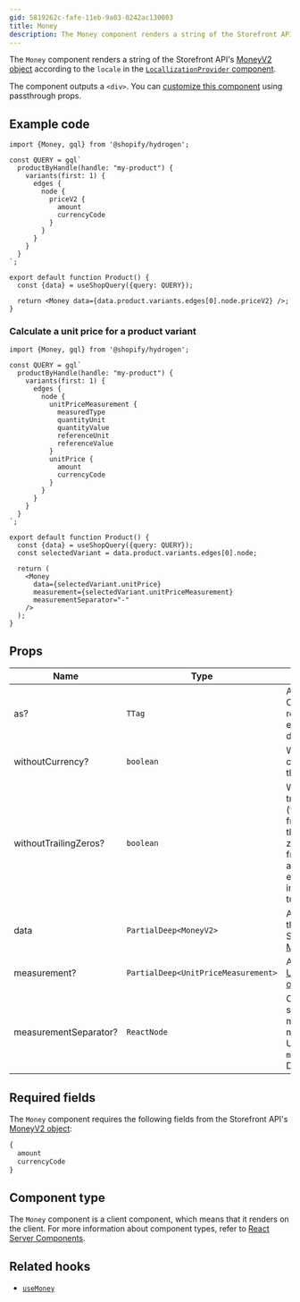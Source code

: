 ```yaml
---
gid: 5819262c-fafe-11eb-9a03-0242ac130003
title: Money
description: The Money component renders a string of the Storefront API's MoneyV2 object according to the locale in the Shopify config file.
---
```


The `Money` component renders a string of the Storefront API's
[MoneyV2 object](https://shopify.dev/api/storefront/reference/common-objects/moneyv2) according to the
`locale` in the [`LocallizationProvider` component](https://shopify.dev/api/hydrogen/components/localization/localizationprovider). 

The component outputs a `<div>`. You can [customize this component](https://shopify.dev/api/hydrogen/components#customizing-hydrogen-components) using passthrough props.

## Example code

```tsx
import {Money, gql} from '@shopify/hydrogen';

const QUERY = gql`
  productByHandle(handle: "my-product") {
    variants(first: 1) {
      edges {
        node {
          priceV2 {
            amount
            currencyCode
          }
        }
      }
    }
  }
`;

export default function Product() {
  const {data} = useShopQuery({query: QUERY});

  return <Money data={data.product.variants.edges[0].node.priceV2} />;
}
```

### Calculate a unit price for a product variant

```tsx
import {Money, gql} from '@shopify/hydrogen';

const QUERY = gql`
  productByHandle(handle: "my-product") {
    variants(first: 1) {
      edges {
        node {
          unitPriceMeasurement {
            measuredType
            quantityUnit
            quantityValue
            referenceUnit
            referenceValue
          }
          unitPrice {
            amount
            currencyCode
          }
        }
      }
    }
  }
`;

export default function Product() {
  const {data} = useShopQuery({query: QUERY});
  const selectedVariant = data.product.variants.edges[0].node;

  return (
    <Money
      data={selectedVariant.unitPrice}
      measurement={selectedVariant.unitPriceMeasurement}
      measurementSeparator="-"
    />
  );
}
```

## Props

| Name | Type                                      | Description                                                                                                                                          |
| ---- | ----------------------------------------- | ---------------------------------------------------------------------------------------------------------------------------------------------------- |
| as?  | <code>TTag</code>                         | An HTML tag or React Component to be rendered as the base element wrapper. The default is `div`.                                                                        |
| withoutCurrency? | <code>boolean</code> | Whether to remove the currency symbol from the output. |
| withoutTrailingZeros? | <code>boolean</code> | Whether to remove trailing zeros (fractional money) from the output. If there are no trailing zeros, then the fractional money amount remains. For example, `$640.00` turns into `$640`. `$640.42` turns into `$640.42`. |
| data | <code>PartialDeep&#60;MoneyV2&#62;</code> | An object with fields that correspond to the Storefront API's [MoneyV2 object](https://shopify.dev/api/storefront/latest/objects/moneyv2). |
| measurement? | <code>PartialDeep&#60;UnitPriceMeasurement&#62;</code> | A [UnitPriceMeasurement object](https://shopify.dev/api/storefront/latest/objects/unitpricemeasurement). |
| measurementSeparator? | <code>ReactNode</code> | Customizes the separator between the money output and the measurement output. Used with the `measurement` prop. Defaults to `'/'`. |

## Required fields

The `Money` component requires the following fields from the Storefront API's
[MoneyV2 object](https://shopify.dev/api/storefront/reference/common-objects/moneyv2):

```graphql
{
  amount
  currencyCode
}
```

## Component type

The `Money` component is a client component, which means that it renders on the client. For more information about component types, refer to [React Server Components](https://shopify.dev/custom-storefronts/hydrogen/framework/react-server-components).

## Related hooks

- [`useMoney`](https://shopify.dev/api/hydrogen/hooks/primitive/usemoney)
